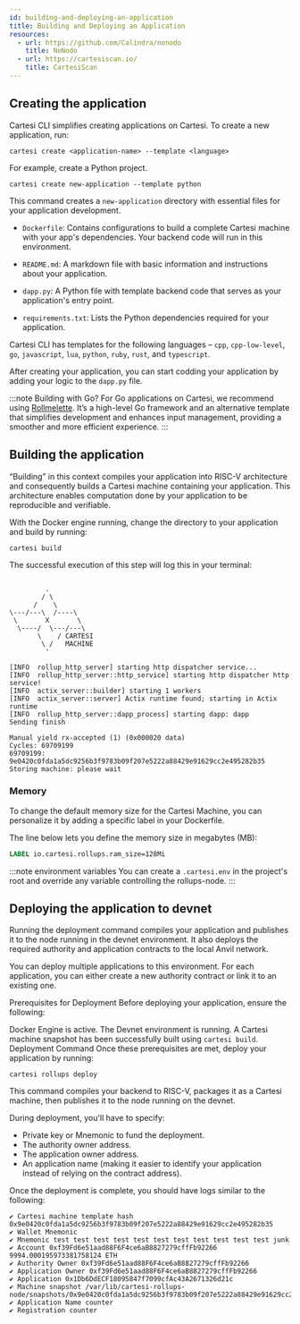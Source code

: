 ```yaml
---
id: building-and-deploying-an-application
title: Building and Deploying an Application
resources:
  - url: https://github.com/Calindra/nonodo
    title: NoNodo
  - url: https://cartesiscan.io/
    title: CartesiScan
---
```


## Creating the application

Cartesi CLI simplifies creating applications on Cartesi. To create a new application, run:

```shell
cartesi create <application-name> --template <language>
```

For example, create a Python project.

```shell
cartesi create new-application --template python
```

This command creates a `new-application` directory with essential files for your application development.

- `Dockerfile`: Contains configurations to build a complete Cartesi machine with your app's dependencies. Your backend code will run in this environment.

- `README.md`: A markdown file with basic information and instructions about your application.

- `dapp.py`: A Python file with template backend code that serves as your application's entry point.

- `requirements.txt`: Lists the Python dependencies required for your application.

Cartesi CLI has templates for the following languages – `cpp`, `cpp-low-level`, `go`, `javascript`, `lua`, `python`, `ruby`, `rust`, and `typescript`.

After creating your application, you can start codding your application by adding your logic to the `dapp.py` file.

:::note Building with Go?
For Go applications on Cartesi, we recommend using [Rollmelette](https://github.com/rollmelette/rollmelette). It’s a high-level Go framework and an alternative template that simplifies development and enhances input management, providing a smoother and more efficient experience.
:::

## Building the application

“Building” in this context compiles your application into RISC-V architecture and consequently builds a Cartesi machine containing your application. This architecture enables computation done by your application to be reproducible and verifiable.

With the Docker engine running, change the directory to your application and build by running:

```shell
cartesi build
```

The successful execution of this step will log this in your terminal:

```shell

         .
        / \
      /    \
\---/---\  /----\
 \       X       \
  \----/  \---/---\
       \    / CARTESI
        \ /   MACHINE
         '

[INFO  rollup_http_server] starting http dispatcher service...
[INFO  rollup_http_server::http_service] starting http dispatcher http service!
[INFO  actix_server::builder] starting 1 workers
[INFO  actix_server::server] Actix runtime found; starting in Actix runtime
[INFO  rollup_http_server::dapp_process] starting dapp: dapp
Sending finish

Manual yield rx-accepted (1) (0x000020 data)
Cycles: 69709199
69709199: 9e0420c0fda1a5dc9256b3f9783b09f207e5222a88429e91629cc2e495282b35
Storing machine: please wait
```

### Memory

To change the default memory size for the Cartesi Machine, you can personalize it by adding a specific label in your Dockerfile.

The line below lets you define the memory size in megabytes (MB):

```dockerfile
LABEL io.cartesi.rollups.ram_size=128Mi
```

:::note environment variables
You can create a `.cartesi.env` in the project's root and override any variable controlling the rollups-node.
:::

## Deploying the application to devnet

Running the deployment command compiles your application and publishes it to the node running in the devnet environment. It also deploys the required authority and application contracts to the local Anvil network.

You can deploy multiple applications to this environment. For each application, you can either create a new authority contract or link it to an existing one.

Prerequisites for Deployment
Before deploying your application, ensure the following:

Docker Engine is active.
The Devnet environment is running.
A Cartesi machine snapshot has been successfully built using `cartesi build`.
Deployment Command
Once these prerequisites are met, deploy your application by running:

```shell
cartesi rollups deploy
```

This command compiles your backend to RISC-V, packages it as a Cartesi machine, then publishes it to the node running on the devnet.

During deployment, you'll have to specify:

- Private key or Mnemonic to fund the deployment.
- The authority owner address.
- The application owner address.
- An application name (making it easier to identify your application instead of relying on the contract address).

Once the deployment is complete, you should have logs similar to the following:

```shell
✔ Cartesi machine template hash 0x9e0420c0fda1a5dc9256b3f9783b09f207e5222a88429e91629cc2e495282b35
✔ Wallet Mnemonic
✔ Mnemonic test test test test test test test test test test test junk
✔ Account 0xf39Fd6e51aad88F6F4ce6aB8827279cffFb92266 9994.000195973381758124 ETH
✔ Authority Owner 0xf39Fd6e51aad88F6F4ce6aB8827279cffFb92266
✔ Application Owner 0xf39Fd6e51aad88F6F4ce6aB8827279cffFb92266
✔ Application 0x1Db6DdECF18095847f7099cfAc43A2671326d21c
✔ Machine snapshot /var/lib/cartesi-rollups-node/snapshots/0x9e0420c0fda1a5dc9256b3f9783b09f207e5222a88429e91629cc2e495282b35/
✔ Application Name counter
✔ Registration counter
```
